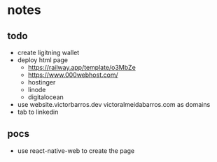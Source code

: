 # notes

## todo

- create ligitning wallet
- deploy html page
  - https://railway.app/template/o3MbZe
  - https://www.000webhost.com/
  - hostinger
  - linode
  - digitalocean
- use website.victorbarros.dev victoralmeidabarros.com as domains
- tab to linkedin

## pocs

- use react-native-web to create the page
